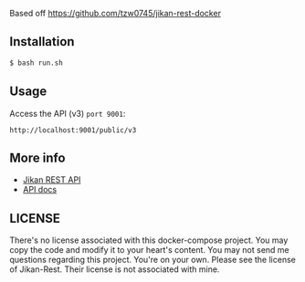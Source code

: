 Based off https://github.com/tzw0745/jikan-rest-docker

## Installation

```bash
$ bash run.sh
```

## Usage

Access the API (v3) `port 9001`:

```
http://localhost:9001/public/v3
```

## More info

- [Jikan REST API](https://github.com/jikan-me/jikan-rest)
- [API docs](https://jikan.docs.apiary.io)

## LICENSE

There's no license associated with this docker-compose project. You may copy the code and modify it to your heart's content. You may not send me questions regarding this project. You're on your own. Please see the license of Jikan-Rest. Their license is not associated with mine.

